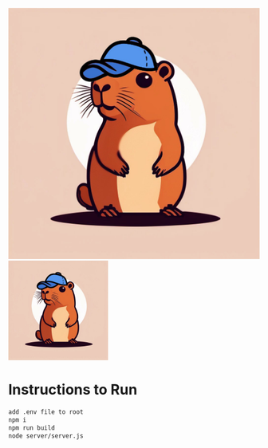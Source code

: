 ![Capy Logo](./src/assets/capy.png)
<img src="./src/assets/capy.png" alt="Capy Logo" width="200"/>

# Instructions to Run
```
add .env file to root
npm i 
npm run build
node server/server.js
```
